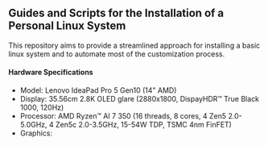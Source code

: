 ## Guides and Scripts for the Installation of a Personal Linux System

This repository aims to provide a streamlined approach for installing a basic linux system and to automate most of the customization process.

#### Hardware Specifications

- Model: Lenovo IdeaPad Pro 5 Gen10 (14" AMD)
- Display: 35.56cm 2.8K OLED glare (2880x1800, DispayHDR™ True Black 1000, 120Hz)
- Processor: AMD Ryzen™ AI 7 350 (16 threads, 8 cores, 4 Zen5 2.0-5.0GHz, 4 Zen5c 2.0-3.5GHz, 15-54W TDP, TSMC 4nm FinFET)
- Graphics: 
